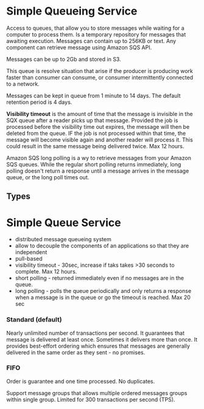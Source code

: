 # Simple Queueing Service
Access to queues, that allow you to store messages while waiting for a computer to process them. Is a temporary repository for messages that awaiting execution.
Messages can contain up to 256KB or text. Any component can retrieve message using Amazon SQS API.

Messages can be up to 2Gb and stored in S3.

This queue is resolve situation that arise if the producer is producing work faster than consumer can consume, or consumer intermittently connected to a network.

Messages can be kept in queue from 1 minute to 14 days. The default retention period is 4 days.


**Visibility timeout** is the amount of time that the message is invisible in the SQX queue after a reader picks up that message. Provided the job is processed before the visibility time out expires, the message will then be deleted from the queue. IF the job is not processed within that time, the message will become visible again and another reader will process it. This could result in the same message being delivered twice. Max 12 hours.


Amazon SQS long polling is a wy to retrieve messages from your Amazon SQS queues. While the regular short polling returns immediately, long polling doesn't return a response until a message arrives in the message queue, or the long poll times out.

## Types
# Simple Queue Service

- distributed message queueing system
- allow to decouple the components of an applications so that they are independent
- pull-based
- visibility timeout - 30sec, increase if taks takes >30 seconds to complete. Max 12 hours.
- short polling - returned immediately even if no messages are in the queue. 
- long polling - polls the queue periodically and only returns a response when a message is in the queue or go the timeout is reached. Max 20 sec

### Standard (default)

Nearly unlimited number of transactions per second. It guarantees that message is delivered at least once. Sometimes it delivers more than once. It provides best-effort ordering which ensures that messages are generally delivered in the same order as they sent - no promises.

### FIFO
Order is guarantee and one time processed. No duplicates.

Support message groups that allows multiple ordered messages groups within single group. Limited for 300 transactions per second (TPS).
